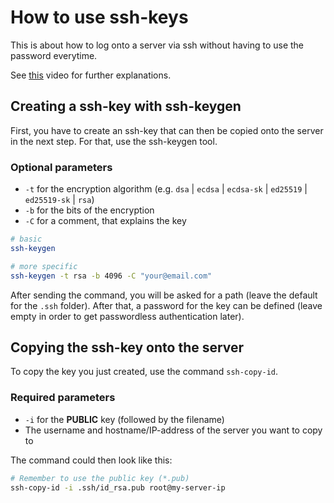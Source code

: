 # How to use ssh-keys

This is about how to log onto a server via ssh without having to use the password everytime.

See [this](https://www.youtube.com/watch?v=wSIsJWPhEqE) video for further explanations.

## Creating a ssh-key with ssh-keygen

First, you have to create an ssh-key that can then be copied onto the server in the next step.
For that, use the ssh-keygen tool.

### Optional parameters

- `-t` for the encryption algorithm (e.g. `dsa` | `ecdsa` | `ecdsa-sk` | `ed25519` | `ed25519-sk` | `rsa`)
- `-b` for the bits of the encryption
- `-C` for a comment, that explains the key

```bash
# basic
ssh-keygen

# more specific
ssh-keygen -t rsa -b 4096 -C "your@email.com"
```

After sending the command, you will be asked for a path (leave the default for the `.ssh` folder). After that, a password for the key can be defined (leave empty in order to get passwordless authentication later).

## Copying the ssh-key onto the server

To copy the key you just created, use the command `ssh-copy-id`.

### Required parameters

- `-i` for the **PUBLIC** key (followed by the filename)
- The username and hostname/IP-address of the server you want to copy to

The command could then look like this:

```bash
# Remember to use the public key (*.pub)
ssh-copy-id -i .ssh/id_rsa.pub root@my-server-ip
```
